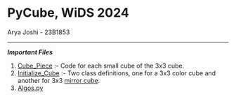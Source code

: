 # PyCube, WiDS 2024
Arya Joshi - 23B1853
***
***Important Files***
1. [Cube_Piece](Cube_Piece.py) :- Code for each small cube of the 3x3 cube.
2. [Initialize_Cube](Initialize_Cube.py) :- Two class definitions, one for a 3x3 color cube and another for 3x3 <u>mirror cube</u>.
1. [Algos.py](Algos.py)
